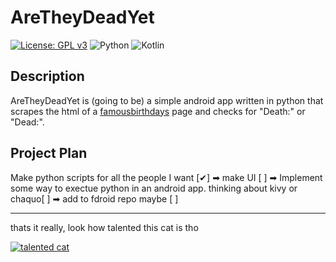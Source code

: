 # AreTheyDeadYet

[![License: GPL v3](https://img.shields.io/badge/License-GPLv3-blue.svg)](https://www.gnu.org/licenses/gpl-3.0)	![Python](https://img.shields.io/badge/python-3670A0?style=for-the-badge&logo=python&logoColor=ffdd54) ![Kotlin](https://img.shields.io/badge/kotlin-%237F52FF.svg?style=for-the-badge&logo=kotlin&logoColor=white)

## Description

AreTheyDeadYet is (going to be) a simple android app written in python that scrapes the html of a [famousbirthdays](https://www.famousbirthdays.com/ "famousbirthdays") page and checks for "Death:" or "Dead:".

## Project Plan
Make python scripts for all the people I want [✔] ➡ make UI [ ] ➡  Implement some way to exectue python in an android app. thinking about kivy or chaquo[ ] ➡ add to fdroid repo maybe [ ]

------------

thats it really, look how talented this cat is tho

[![talented cat](https://dump.li/image/get/2f721c3d9c4b72bb.gif "talented cat")](https://dump.li/image/get/2f721c3d9c4b72bb.gif "talented cat")
